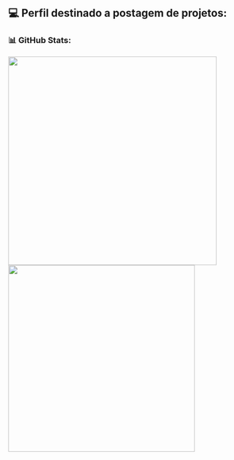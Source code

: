 
## 💻 Perfil destinado a postagem de projetos:
### 📊 GitHub Stats:
<div>
   <img width= "420" src="https://github-readme-stats.vercel.app/api?username=matheuspiresm&theme=vue-dark&show_icons=true&hide_border=false&count_private=false">
   <img width= "376px" src="https://github-readme-stats.vercel.app/api/top-langs/?username=matheuspiresm&theme=vue-dark&show_icons=true&hide_border=false&layout=compact">
</div>

